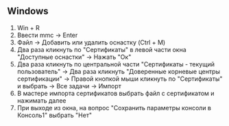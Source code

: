 ## Windows
1. Win + R
2. Ввести mmc -> Enter
3. Файл -> Добавить или удалить оснастку (Ctrl + M)
4. Два раза кликнуть по "Сертификаты" в левой части окна "Доступные оснастки" -> Нажать "Ок"
5. Два раза кликнуть по центральной части "Сертификаты - текущий пользователь" -> Два раза кликнуть "Доверенные корневые центры сертификации" -> Правой кнопкой мыши кликнуть по "Сертификаты" и выбрать -> Все задачи -> Импорт
6. В мастере импорта сертификатов выбрать файл с сертификатом и нажимать далее
7. При выходе из окна, на вопрос "Сохранить параметры консоли в Консоль1" выбрать "Нет"